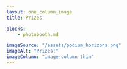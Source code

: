 ```yaml
---
layout: one_column_image
title: Prizes

blocks:
    - photobooth.md

imageSource: "/assets/podium_horizons.png"
imageAlt: "Prizes!"
imageColumn: "image-column-thin"
---
```


